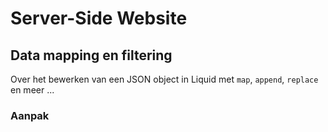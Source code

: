 # Server-Side Website

## Data mapping en filtering

Over het bewerken van een JSON object in Liquid met `map`, `append`, `replace` en meer ...


### Aanpak


